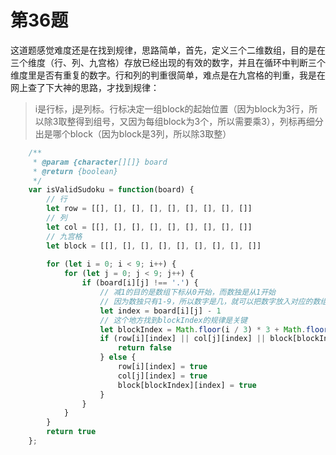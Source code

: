 # 第36题

这道题感觉难度还是在找到规律，思路简单，首先，定义三个二维数组，目的是在三个维度（行、列、九宫格）存放已经出现的有效的数字，并且在循环中判断三个维度里是否有重复的数字。行和列的判重很简单，难点是在九宫格的判重，我是在网上查了下大神的思路，才找到规律：
>i是行标，j是列标。行标决定一组block的起始位置（因为block为3行，所以除3取整得到组号，又因为每组block为3个，所以需要乘3），列标再细分出是哪个block（因为block是3列，所以除3取整）

```js
    /**
     * @param {character[][]} board
     * @return {boolean}
     */
    var isValidSudoku = function(board) {
        // 行
        let row = [[], [], [], [], [], [], [], [], []]
        // 列
        let col = [[], [], [], [], [], [], [], [], []]
        // 九宫格
        let block = [[], [], [], [], [], [], [], [], []]
        
        for (let i = 0; i < 9; i++) {
            for (let j = 0; j < 9; j++) {
                if (board[i][j] !== '.') {
                    // 减1的目的是数组下标从0开始，而数独是从1开始
                    // 因为数独只有1-9，所以数字是几，就可以把数字放入对应的数组索引中
                    let index = board[i][j] - 1
                    // 这个地方找到blockIndex的规律是关键
                    let blockIndex = Math.floor(i / 3) * 3 + Math.floor(j / 3)
                    if (row[i][index] || col[j][index] || block[blockIndex][index]) {
                        return false
                    } else {
                        row[i][index] = true
                        col[j][index] = true
                        block[blockIndex][index] = true
                    }
                }            
            }
        }
        return true
    };
```